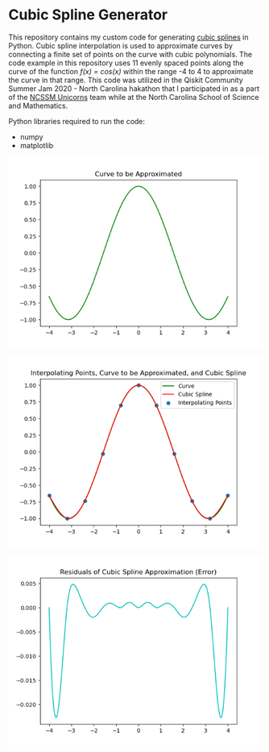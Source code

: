 # Cubic Spline Generator
This repository contains my custom code for generating [cubic splines](https://mathworld.wolfram.com/CubicSpline.html#:~:text=A%20cubic%20spline%20is%20a,equations.) in Python. Cubic spline interpolation is used to approximate curves by connecting a finite set of points on the curve with cubic polynomials. The code example in this repository uses 11 evenly spaced points along the curve of the function *f(x) = cos(x)* within the range -4 to 4 to approximate the curve in that range. This code was utilized in the Qiskit Community Summer Jam 2020 - North Carolina hakathon that I participated in as a part of the [NCSSM Unicorns](https://github.com/code1word/nc-qc-hackathon-summer-2020) team while at the North Carolina School of Science and Mathematics. 

Python libraries required to run the code:
- numpy
- matplotlib

![Curve to Approximate (f(x) = cos(x))](https://github.com/danielsunjin/Cubic-Spline-Generator/blob/main/curve_to_approximate.png)

![Cubic Spline Approximation](https://github.com/danielsunjin/Cubic-Spline-Generator/blob/main/cubic_spline_approximation.png)

![Approximation Error](https://github.com/danielsunjin/Cubic-Spline-Generator/blob/main/approximation_error.png)
